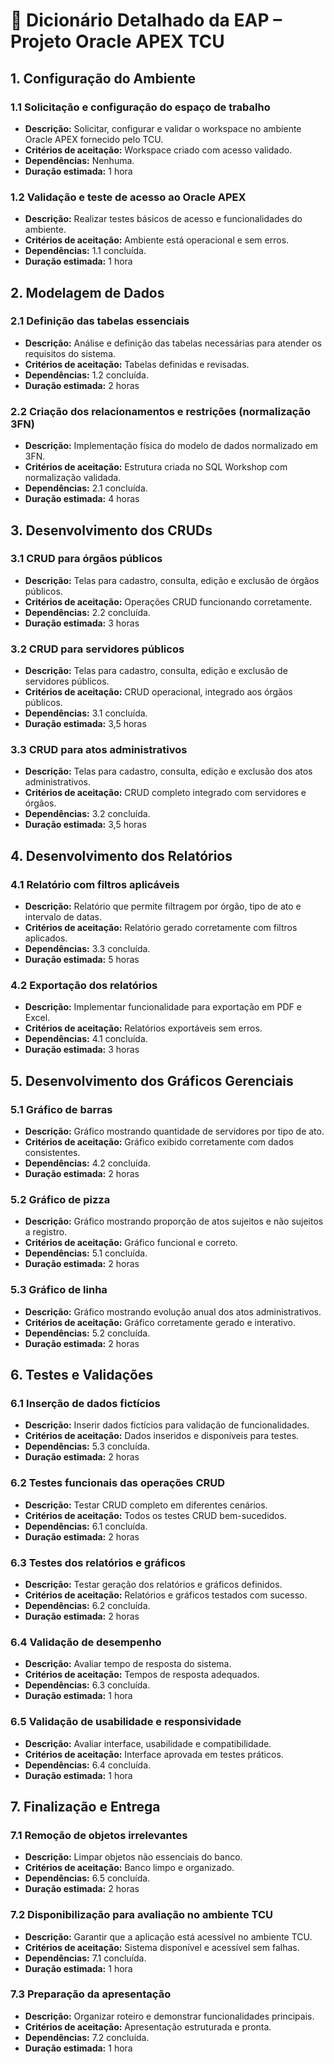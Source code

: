 # 📑 Dicionário Detalhado da EAP – Projeto Oracle APEX TCU

## 1. Configuração do Ambiente

### 1.1 Solicitação e configuração do espaço de trabalho
- **Descrição:** Solicitar, configurar e validar o workspace no ambiente Oracle APEX fornecido pelo TCU.
- **Critérios de aceitação:** Workspace criado com acesso validado.
- **Dependências:** Nenhuma.
- **Duração estimada:** 1 hora

### 1.2 Validação e teste de acesso ao Oracle APEX
- **Descrição:** Realizar testes básicos de acesso e funcionalidades do ambiente.
- **Critérios de aceitação:** Ambiente está operacional e sem erros.
- **Dependências:** 1.1 concluída.
- **Duração estimada:** 1 hora

## 2. Modelagem de Dados

### 2.1 Definição das tabelas essenciais
- **Descrição:** Análise e definição das tabelas necessárias para atender os requisitos do sistema.
- **Critérios de aceitação:** Tabelas definidas e revisadas.
- **Dependências:** 1.2 concluída.
- **Duração estimada:** 2 horas

### 2.2 Criação dos relacionamentos e restrições (normalização 3FN)
- **Descrição:** Implementação física do modelo de dados normalizado em 3FN.
- **Critérios de aceitação:** Estrutura criada no SQL Workshop com normalização validada.
- **Dependências:** 2.1 concluída.
- **Duração estimada:** 4 horas

## 3. Desenvolvimento dos CRUDs

### 3.1 CRUD para órgãos públicos
- **Descrição:** Telas para cadastro, consulta, edição e exclusão de órgãos públicos.
- **Critérios de aceitação:** Operações CRUD funcionando corretamente.
- **Dependências:** 2.2 concluída.
- **Duração estimada:** 3 horas

### 3.2 CRUD para servidores públicos
- **Descrição:** Telas para cadastro, consulta, edição e exclusão de servidores públicos.
- **Critérios de aceitação:** CRUD operacional, integrado aos órgãos públicos.
- **Dependências:** 3.1 concluída.
- **Duração estimada:** 3,5 horas

### 3.3 CRUD para atos administrativos
- **Descrição:** Telas para cadastro, consulta, edição e exclusão dos atos administrativos.
- **Critérios de aceitação:** CRUD completo integrado com servidores e órgãos.
- **Dependências:** 3.2 concluída.
- **Duração estimada:** 3,5 horas

## 4. Desenvolvimento dos Relatórios

### 4.1 Relatório com filtros aplicáveis
- **Descrição:** Relatório que permite filtragem por órgão, tipo de ato e intervalo de datas.
- **Critérios de aceitação:** Relatório gerado corretamente com filtros aplicados.
- **Dependências:** 3.3 concluída.
- **Duração estimada:** 5 horas

### 4.2 Exportação dos relatórios
- **Descrição:** Implementar funcionalidade para exportação em PDF e Excel.
- **Critérios de aceitação:** Relatórios exportáveis sem erros.
- **Dependências:** 4.1 concluída.
- **Duração estimada:** 3 horas

## 5. Desenvolvimento dos Gráficos Gerenciais

### 5.1 Gráfico de barras
- **Descrição:** Gráfico mostrando quantidade de servidores por tipo de ato.
- **Critérios de aceitação:** Gráfico exibido corretamente com dados consistentes.
- **Dependências:** 4.2 concluída.
- **Duração estimada:** 2 horas

### 5.2 Gráfico de pizza
- **Descrição:** Gráfico mostrando proporção de atos sujeitos e não sujeitos a registro.
- **Critérios de aceitação:** Gráfico funcional e correto.
- **Dependências:** 5.1 concluída.
- **Duração estimada:** 2 horas

### 5.3 Gráfico de linha
- **Descrição:** Gráfico mostrando evolução anual dos atos administrativos.
- **Critérios de aceitação:** Gráfico corretamente gerado e interativo.
- **Dependências:** 5.2 concluída.
- **Duração estimada:** 2 horas

## 6. Testes e Validações

### 6.1 Inserção de dados fictícios
- **Descrição:** Inserir dados fictícios para validação de funcionalidades.
- **Critérios de aceitação:** Dados inseridos e disponíveis para testes.
- **Dependências:** 5.3 concluída.
- **Duração estimada:** 2 horas

### 6.2 Testes funcionais das operações CRUD
- **Descrição:** Testar CRUD completo em diferentes cenários.
- **Critérios de aceitação:** Todos os testes CRUD bem-sucedidos.
- **Dependências:** 6.1 concluída.
- **Duração estimada:** 2 horas

### 6.3 Testes dos relatórios e gráficos
- **Descrição:** Testar geração dos relatórios e gráficos definidos.
- **Critérios de aceitação:** Relatórios e gráficos testados com sucesso.
- **Dependências:** 6.2 concluída.
- **Duração estimada:** 2 horas

### 6.4 Validação de desempenho
- **Descrição:** Avaliar tempo de resposta do sistema.
- **Critérios de aceitação:** Tempos de resposta adequados.
- **Dependências:** 6.3 concluída.
- **Duração estimada:** 1 hora

### 6.5 Validação de usabilidade e responsividade
- **Descrição:** Avaliar interface, usabilidade e compatibilidade.
- **Critérios de aceitação:** Interface aprovada em testes práticos.
- **Dependências:** 6.4 concluída.
- **Duração estimada:** 1 hora

## 7. Finalização e Entrega

### 7.1 Remoção de objetos irrelevantes
- **Descrição:** Limpar objetos não essenciais do banco.
- **Critérios de aceitação:** Banco limpo e organizado.
- **Dependências:** 6.5 concluída.
- **Duração estimada:** 2 horas

### 7.2 Disponibilização para avaliação no ambiente TCU
- **Descrição:** Garantir que a aplicação está acessível no ambiente TCU.
- **Critérios de aceitação:** Sistema disponível e acessível sem falhas.
- **Dependências:** 7.1 concluída.
- **Duração estimada:** 1 hora

### 7.3 Preparação da apresentação
- **Descrição:** Organizar roteiro e demonstrar funcionalidades principais.
- **Critérios de aceitação:** Apresentação estruturada e pronta.
- **Dependências:** 7.2 concluída.
- **Duração estimada:** 1 hora

